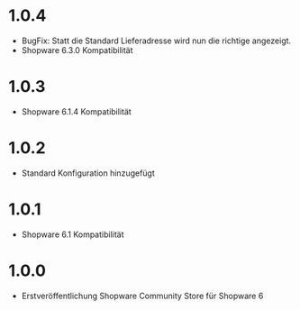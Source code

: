 # 1.0.4
- BugFix: Statt die Standard Lieferadresse wird nun die richtige angezeigt.
- Shopware 6.3.0 Kompatibilität

# 1.0.3
- Shopware 6.1.4 Kompatibilität

# 1.0.2
- Standard Konfiguration hinzugefügt

# 1.0.1
- Shopware 6.1 Kompatibilität

# 1.0.0
- Erstveröffentlichung Shopware Community Store für Shopware 6
